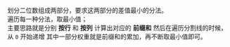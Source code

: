 划分二位数组成两部分，要求这两部分的差值最小的分法。  
遍历每一种分法，取最小值；  
主要思路就是分别 **按行** 和 **按列** 计算出对应的 **前缀和**
然后在遍历分割线的时候，从 `0` 开始递增
其中一部分权重就是前缀和的累加，再不断取最小值即可。